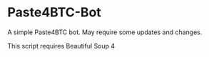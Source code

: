 # Paste4BTC-Bot

A simple Paste4BTC bot. May require some updates and changes.

This script requires Beautiful Soup 4
